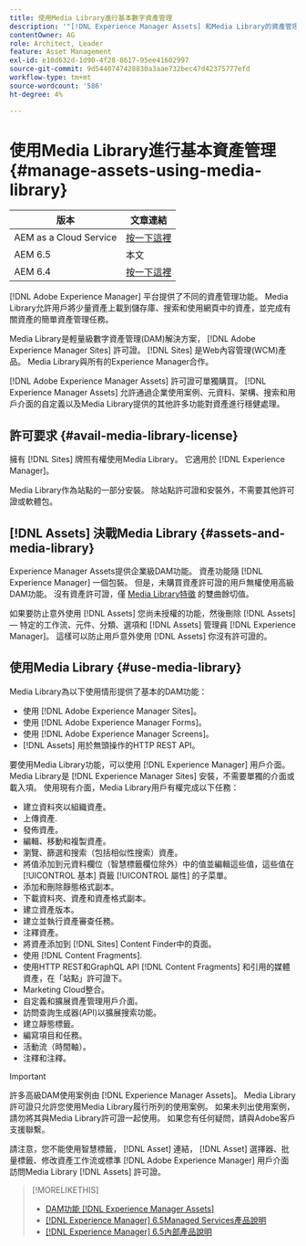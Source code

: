 ```yaml
---
title: 使用Media Library進行基本數字資產管理
description: '"[!DNL Experience Manager Assets] 和Media Library的資產管理業務。」'
contentOwner: AG
role: Architect, Leader
feature: Asset Management
exl-id: e10d632d-1d90-4f28-8617-95ee41602997
source-git-commit: 9d5440747428830a3aae732bec47d42375777efd
workflow-type: tm+mt
source-wordcount: '586'
ht-degree: 4%

---
```



# 使用Media Library進行基本資產管理 {#manage-assets-using-media-library}

| 版本 | 文章連結 |
| -------- | ---------------------------- |
| AEM as a Cloud Service  | [按一下這裡](https://experienceleague.adobe.com/docs/experience-manager-cloud-service/content/assets/admin/medialibrary.html?lang=en) |
| AEM 6.5 | 本文 |
| AEM 6.4 | [按一下這裡](https://experienceleague.adobe.com/docs/experience-manager-64/assets/administer/medialibrary.html?lang=zh-Hant) |

[!DNL Adobe Experience Manager] 平台提供了不同的資產管理功能。 Media Library允許用戶將少量資產上載到儲存庫、搜索和使用網頁中的資產，並完成有關資產的簡單資產管理任務。

Media Library是輕量級數字資產管理(DAM)解決方案， [!DNL Adobe Experience Manager Sites] 許可證。 [!DNL Sites] 是Web內容管理(WCM)產品。 Media Library與所有的Experience Manager合作。

[!DNL Adobe Experience Manager Assets] 許可證可單獨購買。 [!DNL Experience Manager Assets] 允許通過企業使用案例、元資料、架構、搜索和用戶介面的自定義以及Media Library提供的其他許多功能對資產進行穩健處理。

## 許可要求 {#avail-media-library-license}

擁有 [!DNL Sites] 牌照有權使用Media Library。 它適用於 [!DNL Experience Manager]。

Media Library作為站點的一部分安裝。 除站點許可證和安裝外，不需要其他許可證或軟體包。

## [!DNL Assets] 決戰Media Library {#assets-and-media-library}

Experience Manager Assets提供企業級DAM功能。 資產功能隨 [!DNL Experience Manager] 一個包裝。 但是，未購買資產許可證的用戶無權使用高級DAM功能。 沒有資產許可證，僅 [Media Library特徵](#use-media-library) 的雙曲餘切值。

如果要防止意外使用 [!DNL Assets] 您尚未授權的功能，然後刪除 [!DNL Assets] — 特定的工作流、元件、分類、選項和 [!DNL Assets] 管理員 [!DNL Experience Manager]。 這樣可以防止用戶意外使用 [!DNL Assets] 你沒有許可證的。

## 使用Media Library {#use-media-library}

Media Library為以下使用情形提供了基本的DAM功能：

* 使用 [!DNL Adobe Experience Manager Sites]。
* 使用 [!DNL Adobe Experience Manager Forms]。
* 使用 [!DNL Adobe Experience Manager Screens]。
* [!DNL Assets] 用於無頭操作的HTTP REST API。

<!--
 TBD: Remove this after confirmation. May need to merge this list with the list provided by PMs.
* Static renditions

-->

要使用Media Library功能，可以使用 [!DNL Experience Manager] 用戶介面。 Media Library是 [!DNL Experience Manager Sites] 安裝，不需要單獨的介面或載入項。 使用現有介面，Media Library用戶有權完成以下任務：

* 建立資料夾以組織資產。
* 上傳資產.
* 發佈資產。
* 編輯、移動和複製資產。
* 瀏覽、篩選和搜索（包括相似性搜索）資產。
* 將值添加到元資料欄位（智慧標籤欄位除外）中的值並編輯這些值，這些值在 [!UICONTROL 基本] 頁籤 [!UICONTROL 屬性] 的子菜單。
* 添加和刪除靜態格式副本。
* 下載資料夾、資產和資產格式副本。
* 建立資產版本。
* 建立並執行資產審查任務。
* 注釋資產。
* 將資產添加到 [!DNL Sites] Content Finder中的頁面。
* 使用 [!DNL Content Fragments].
* 使用HTTP REST和GraphQL API [!DNL Content Fragments] 和引用的媒體資產，在「站點」許可證下。
* Marketing Cloud整合。
* 自定義和擴展資產管理用戶介面。
* 訪問查詢生成器(API)以擴展搜索功能。
* 建立靜態標籤。
* 編寫項目和任務。
* 活動流（時間軸）。
* 注釋和注釋。

<!-- TBD: Define exactly which basic Assets workflow are available for use with Media Library?

As per PM, we must avoid stating such a list, as we don't have a list that makes sense in Cloud Service.
-->

>[!IMPORTANT]
>
>許多高級DAM使用案例由 [!DNL Experience Manager Assets]。 Media Library許可證只允許您使用Media Library履行所列的使用案例。 如果未列出使用案例，請勿將其與Media Library許可證一起使用。 如果您有任何疑問，請與Adobe客戶支援聯繫。

請注意，您不能使用智慧標籤， [!DNL Asset] 連結， [!DNL Asset] 選擇器、批量標籤、修改資產工作流或標準 [!DNL Adobe Experience Manager] 用戶介面訪問Media Library [!DNL Assets] 許可證。

<!-- TBD: Add a CTA - how to contact Adobe for queries. -->

>[!MORELIKETHIS]
>
>* [DAM功能 [!DNL Experience Manager Assets]](https://experienceleague.adobe.com/docs/experience-manager-65/assets/home.html)
>* [[!DNL Experience Manager] 6.5Managed Services產品說明](https://helpx.adobe.com/legal/product-descriptions/adobe-experience-manager-managed-services.html)
>* [[!DNL Experience Manager] 6.5內部產品說明](https://helpx.adobe.com/legal/product-descriptions/adobe-experience-manager-on-premise.html)

